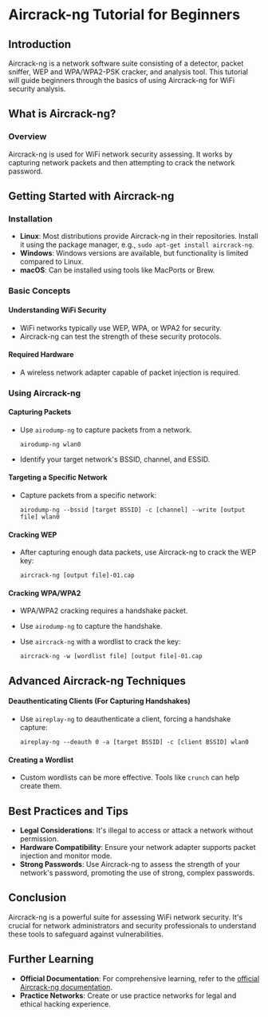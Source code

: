 # Aircrack-ng Tutorial for Beginners

## Introduction

Aircrack-ng is a network software suite consisting of a detector, packet sniffer, WEP and WPA/WPA2-PSK cracker, and analysis tool. This tutorial will guide beginners through the basics of using Aircrack-ng for WiFi security analysis.

## What is Aircrack-ng?

### Overview

Aircrack-ng is used for WiFi network security assessing. It works by capturing network packets and then attempting to crack the network password.

## Getting Started with Aircrack-ng

### Installation

- **Linux**: Most distributions provide Aircrack-ng in their repositories. Install it using the package manager, e.g., `sudo apt-get install aircrack-ng`.
- **Windows**: Windows versions are available, but functionality is limited compared to Linux.
- **macOS**: Can be installed using tools like MacPorts or Brew.

### Basic Concepts

#### Understanding WiFi Security

- WiFi networks typically use WEP, WPA, or WPA2 for security.
- Aircrack-ng can test the strength of these security protocols.

#### Required Hardware

- A wireless network adapter capable of packet injection is required.

### Using Aircrack-ng

#### Capturing Packets

- Use `airodump-ng` to capture packets from a network.

  ```
  airodump-ng wlan0
  ```

- Identify your target network's BSSID, channel, and ESSID.

#### Targeting a Specific Network

- Capture packets from a specific network:

  ```
  airodump-ng --bssid [target BSSID] -c [channel] --write [output file] wlan0
  ```

#### Cracking WEP

- After capturing enough data packets, use Aircrack-ng to crack the WEP key:

  ```
  aircrack-ng [output file]-01.cap
  ```

#### Cracking WPA/WPA2

- WPA/WPA2 cracking requires a handshake packet.
- Use `airodump-ng` to capture the handshake.
- Use `aircrack-ng` with a wordlist to crack the key:

  ```
  aircrack-ng -w [wordlist file] [output file]-01.cap
  ```

## Advanced Aircrack-ng Techniques

#### Deauthenticating Clients (For Capturing Handshakes)

- Use `aireplay-ng` to deauthenticate a client, forcing a handshake capture:

  ```
  aireplay-ng --deauth 0 -a [target BSSID] -c [client BSSID] wlan0
  ```

#### Creating a Wordlist

- Custom wordlists can be more effective. Tools like `crunch` can help create them.

## Best Practices and Tips

- **Legal Considerations**: It's illegal to access or attack a network without permission.
- **Hardware Compatibility**: Ensure your network adapter supports packet injection and monitor mode.
- **Strong Passwords**: Use Aircrack-ng to assess the strength of your network's password, promoting the use of strong, complex passwords.

## Conclusion

Aircrack-ng is a powerful suite for assessing WiFi network security. It's crucial for network administrators and security professionals to understand these tools to safeguard against vulnerabilities.

## Further Learning

- **Official Documentation**: For comprehensive learning, refer to the [official Aircrack-ng documentation](https://www.aircrack-ng.org/doku.php).
- **Practice Networks**: Create or use practice networks for legal and ethical hacking experience.
